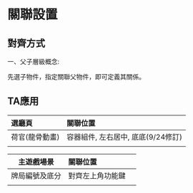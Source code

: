 # 關聯設置

## 對齊方式

一、父子層級概念:

先選子物件，指定關聯父物件，即可定義其關係。

## TA應用

| 選廳頁 | 關聯位置 |
| :--- | :--- |
| 荷官\(龍骨動畫\) | 容器組件, 左右居中, 底底\(9/24修訂\) |
|  |  |

| 主遊戲場景 | 關聯位置 |  |
| :---: | :--- | :--- |
| 牌局編號及底分 | 對齊左上角功能鍵 |  |
|  |  |  |



